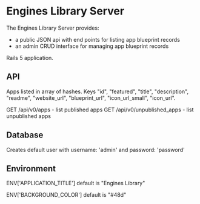 Engines Library Server
======================

The Engines Library Server provides:
- a public JSON api with end points for listing app blueprint records
- an admin CRUD interface for managing app blueprint records

Rails 5 application.

API
---

Apps listed in array of hashes.
Keys "id", "featured", "title", "description", "readme", "website_url", "blueprint_url", "icon_url_small", "icon_url".

GET /api/v0/apps - list published apps
GET /api/v0/unpublished_apps - list unpublished apps

Database
--------

Creates default user with username: 'admin' and password: 'password'

Environment
-----------

ENV['APPLICATION_TITLE']
default is "Engines Library"

ENV['BACKGROUND_COLOR']
default is "#48d"

